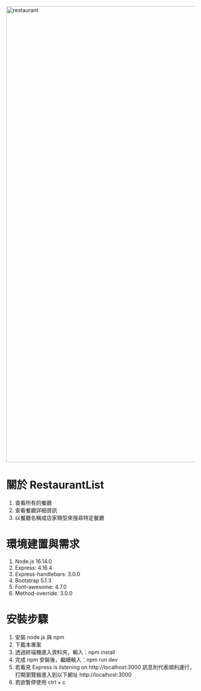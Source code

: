 <img width="1215" alt="restaurant" src="https://user-images.githubusercontent.com/98327436/158052156-5294366e-f3b4-47fd-a4b5-7dd24c252ec5.png">

# 關於 RestaurantList

1. 查看所有的餐廳
2. 查看餐廳詳細資訊
3. 以餐廳名稱或店家類型來搜尋特定餐廳

# 環境建置與需求

1. Node.js 16.14.0
2. Express: 4.16.4
3. Express-handlebars: 3.0.0
4. Bootstrap 5.1.3
5. Font-awesome: 4.7.0
6. Method-override: 3.0.0

# 安裝步驟

1. 安裝 node.js 與 npm
2. 下載本專案
3. 透過終端機進入資料夾，輸入：npm install
4. 完成 npm 安裝後，繼續輸入：npm run dev
5. 若看見 Express is listening on http://localhost:3000 訊息則代表順利運行，打開瀏覽器進入到以下網址 http://localhost:3000
6. 若欲暫停使用 ctrl + c
